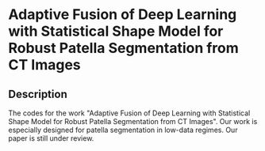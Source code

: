 # Adaptive Fusion of Deep Learning with Statistical Shape Model for Robust Patella Segmentation from CT Images

## Description

The codes for the work "Adaptive Fusion of Deep Learning with Statistical Shape Model for Robust Patella Segmentation from CT Images".
Our work is especially designed for patella segmentation in low-data regimes. Our paper is still under review.
